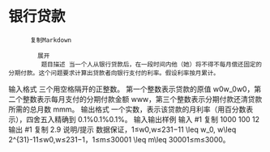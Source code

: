 # 银行贷款


          复制Markdown
         
            展开
             题目描述 当一个人从银行贷款后，在一段时间内他（她）将不得不每月偿还固定的分期付款。这个问题要求计算出贷款者向银行支付的利率。假设利率按月累计。
 输入格式 三个用空格隔开的正整数。
第一个整数表示贷款的原值 w0w_0w0​，第二个整数表示每月支付的分期付款金额 www，第三个整数表示分期付款还清贷款所需的总月数 mmm。
 输出格式 一个实数，表示该贷款的月利率（用百分数表示），四舍五入精确到 0.1%0.1\%0.1%。
  输入输出样例 输入 #1 
    复制
   1000 100 12
 输出 #1 
    复制
   2.9
 说明/提示 数据保证，1≤w0,w≤231−11 \leq w_0, w\leq 2^{31}-11≤w0​,w≤231−1，1≤m≤30001 \leq m\leq 30001≤m≤3000。
 